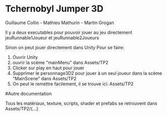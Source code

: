 # Tchernobyl Jumper 3D
Guillaume Collin - Mathieu Mathurin - Martin Grogan

Il y a deux executables pour pouvoir jouer au jeu directement 
jeuRunnable1Joueur et jeuRunnable2Joueurs

Sinon on peut jouer directement dans Unity
Pour se faire:

1. Ouvrir Unity
2. ouvrir la scème "mainMenu" dans Assets/TP2
3. Clicker sur play en haut pour jouer
4. Supprimer le personnage3D2 pour jouer à un seul joueur dans la scème "MainScene" dans Assets/TP2
5. On peut le remettre facilement, il se trouve ici: Assets/TP2

#Autre documentation

Tous les matériaux, texture, scripts, shader et prefabs se retrouvent dans Assets/TP2/{...}
